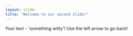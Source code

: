 ```yaml
---
layout: slide
title: "Welcome to our second slide!"
---
```

Your text - 'something witty'! 
Use the left arrow to go back!
